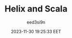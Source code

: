 ---
link: "https://www.youtube.com/watch?v=uYopbRq62ds"
title: "Helix and Scala"
image: "https://i.ytimg.com/vi/uYopbRq62ds/maxresdefault.jpg?sqp=-oaymwEmCIAKENAF8quKqQMa8AEB-AH-CYAC0AWKAgwIABABGGUgVig8MA8=&rs=AOn4CLAN_FpBIo6l5FaPqeTtcGn64Pd3HQ"
author: "eed3si9n"
author_link: "http://www.youtube.com/@eed3si9n"
date: 2023-11-30 19:25:33 EET
tags:
    - Scala
    - Rust
    - Tools
    - YouTube
    - Video
social_description: >
    Helix is a replacement for Vim, built from scratch, in Rust 😱, with builtin LSP support, so it can work with Scala's Metals.
---
